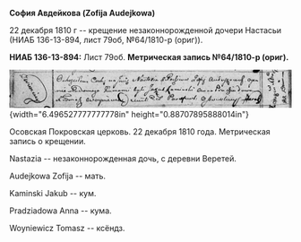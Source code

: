 **София Авдейкова (Zofija Audejkowa)**

22 декабря 1810 г -- крещение незаконнорожденной дочери Настасьи (НИАБ
136-13-894, лист 79об, №64/1810-р (ориг)).

**НИАБ 136-13-894:** Лист 79об. **Метрическая запись №64/1810-р
(ориг).**

![](./media/cf006aec69d03e63d050cca152bb260283f45e65.png){width="6.496527777777778in"
height="0.88707895888014in"}

Осовская Покровская церковь. 22 декабря 1810 года. Метрическая запись о
крещении.

Nastazia -- незаконнорожденная дочь, с деревни Веретей.

Audejkowa Zofija -- мать.

Kaminski Jakub -- кум.

Pradziadowa Anna -- кума.

Woyniewicz Tomasz -- ксёндз.
